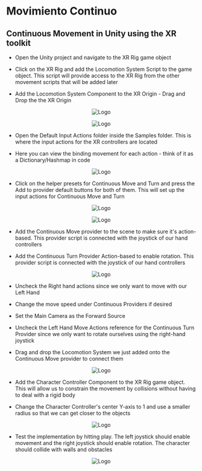 # Movimiento Continuo

## Continuous Movement in Unity using the XR toolkit

* Open the Unity project and navigate to the XR Rig game object

* Click on the XR Rig and add the Locomotion System Script to the game object. This script will provide access to the XR Rig from the other movement scripts that will be added later

* Add the Locomotion System Component to the XR Origin - Drag and Drop the the XR Origin

<p align="center"><img src="Moviement_Images/2023-03-16%20(27).png" alt="Logo" > </p>
<p align="center"><img src="Moviement_Images/Screenshot%202023-03-16%20200130.png" alt="Logo" > </p>



* Open the Default Input Actions folder inside the Samples folder. This is where the input actions for the XR controllers are located

* Here you can view the binding movement for each action - think of it as a Dictionary/Hashmap in code

<p align="center"><img src="Moviement_Images/2023-03-16%20(29).png" alt="Logo" > </p>




* Click on the helper presets for Continuous Move and Turn and press the Add to provider default buttons for both of them. This will set up the input actions for Continuous Move and Turn


<p align="center"><img src="Moviement_Images/2023-03-16%20(30).png" alt="Logo" > </p>
<p align="center"><img src="Moviement_Images/2023-03-16%20(31).png" alt="Logo" > </p>


* Add the Continuous Move provider to the scene to make sure it's action-based. This provider script is connected with the joystick of our hand controllers

* Add the Continuous Turn Provider Action-based to enable rotation. This provider script is connected with the joystick of our hand controllers

<p align="center"><img src="Moviement_Images/Screenshot%202023-03-16%20200350.png" alt="Logo" > </p>


* Uncheck the Right hand actions since we only want to move with our Left Hand

* Change the move speed under Continuous Providers if desired

* Set the Main Camera as the Forward Source

* Uncheck the Left Hand Move Actions reference for the Continuous Turn Provider since we only want to rotate ourselves using the right-hand joystick

* Drag and drop the Locomotion System we just added onto the Continuous Move provider to connect them

<p align="center"><img src="Moviement_Images/Screenshot%202023-03-16%20200423.png" alt="Logo" > </p>



* Add the Character Controller Component to the XR Rig game object. This will allow us to constrain the movement by collisions without having to deal with a rigid body

* Change the Character Controller's center Y-axis to 1 and use a smaller radius so that we can get closer to the objects


<p align="center"><img src="Moviement_Images/2023-03-16%20(32).png" alt="Logo" > </p>




* Test the implementation by hitting play. The left joystick should enable movement and the right joystick should enable rotation. The character should collide with walls and obstacles

<p align="center"><img src="Moviement_Images/2023-03-16%20(33).png" alt="Logo" > </p>
